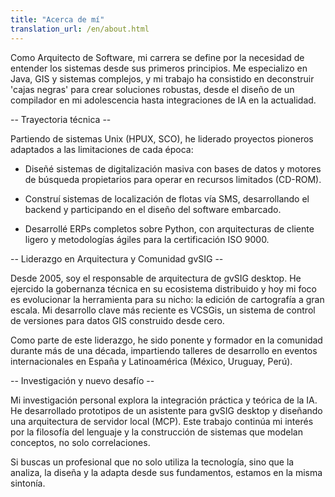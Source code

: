 ```yaml
---
title: "Acerca de mí"
translation_url: /en/about.html
---
```


Como Arquitecto de Software, mi carrera se define por la necesidad de entender los sistemas desde sus primeros principios. Me especializo en Java, GIS y sistemas complejos, y mi trabajo ha consistido en deconstruir 'cajas negras' para crear soluciones robustas, desde el diseño de un compilador en mi adolescencia hasta integraciones de IA en la actualidad.

-- Trayectoria técnica --

Partiendo de sistemas Unix (HPUX, SCO), he liderado proyectos pioneros adaptados a las limitaciones de cada época:

* Diseñé sistemas de digitalización masiva con bases de datos y motores de búsqueda propietarios para operar en recursos limitados (CD-ROM).

* Construí sistemas de localización de flotas vía SMS, desarrollando el backend y participando en el diseño del software embarcado.

* Desarrollé ERPs completos sobre Python, con arquitecturas de cliente ligero y metodologías ágiles para la certificación ISO 9000.

-- Liderazgo en Arquitectura y Comunidad gvSIG --

Desde 2005, soy el responsable de arquitectura de gvSIG desktop. He ejercido la gobernanza técnica en su ecosistema distribuido y hoy mi foco es evolucionar la herramienta para su nicho: la edición de cartografía a gran escala. Mi desarrollo clave más reciente es VCSGis, un sistema de control de versiones para datos GIS construido desde cero.

Como parte de este liderazgo, he sido ponente y formador en la comunidad durante más de una década, impartiendo talleres de desarrollo en eventos internacionales en España y Latinoamérica (México, Uruguay, Perú).

-- Investigación y nuevo desafío --

Mi investigación personal explora la integración práctica y teórica de la IA. He desarrollado prototipos de un asistente para gvSIG desktop y diseñando una arquitectura de servidor local (MCP). Este trabajo continúa mi interés por la filosofía del lenguaje y la construcción de sistemas que modelan conceptos, no solo correlaciones.

Si buscas un profesional que no solo utiliza la tecnología, sino que la analiza, la diseña y la adapta desde sus fundamentos, estamos en la misma sintonía.
